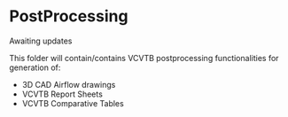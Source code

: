 # PostProcessing

Awaiting updates

This folder will contain/contains VCVTB postprocessing functionalities for generation of:

- 3D CAD Airflow drawings
- VCVTB Report Sheets
- VCVTB Comparative Tables

